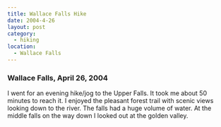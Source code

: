 ```yaml
---
title: Wallace Falls Hike
date: 2004-4-26
layout: post
category:
  - hiking
location:
  - Wallace Falls
---
```


### Wallace Falls, April 26, 2004
I went for an evening hike/jog to the Upper Falls. It took me about
50 minutes to reach it. I enjoyed the pleasant forest trail with 
scenic views looking down to the river. The falls had a huge volume
of water. At the middle falls on the way down I looked out at the golden valley.
